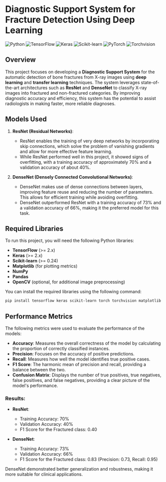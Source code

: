 # Diagnostic Support System for Fracture Detection Using Deep Learning

![Python](https://img.shields.io/badge/Python-3.8%2B-blue)
![TensorFlow](https://img.shields.io/badge/TensorFlow-2.x-orange)
![Keras](https://img.shields.io/badge/Keras-2.x-red)
![Scikit-learn](https://img.shields.io/badge/Scikit--learn-0.24-yellow)
![PyTorch](https://img.shields.io/badge/PyTorch-1.x-red)
![Torchvision](https://img.shields.io/badge/Torchvision-0.8+-lightgrey)

## Overview

This project focuses on developing a **Diagnostic Support System** for the automatic detection of bone fractures from X-ray images using **deep learning** and **transfer learning** techniques. The system leverages state-of-the-art architectures such as **ResNet** and **DenseNet** to classify X-ray images into fractured and non-fractured categories. By improving diagnostic accuracy and efficiency, this system has the potential to assist radiologists in making faster, more reliable diagnoses.

## Models Used

1. **ResNet (Residual Networks)**:
   - ResNet enables the training of very deep networks by incorporating skip connections, which solve the problem of vanishing gradients and allow for more effective feature learning.
   - While ResNet performed well in this project, it showed signs of overfitting, with a training accuracy of approximately 70% and a validation accuracy of about 40%.

2. **DenseNet (Densely Connected Convolutional Networks)**:
   - DenseNet makes use of dense connections between layers, improving feature reuse and reducing the number of parameters. This allows for efficient training while avoiding overfitting.
   - DenseNet outperformed ResNet with a training accuracy of 73% and a validation accuracy of 66%, making it the preferred model for this task.

## Required Libraries

To run this project, you will need the following Python libraries:

- **TensorFlow** (>= 2.x)
- **Keras** (>= 2.x)
- **Scikit-learn** (>= 0.24)
- **Matplotlib** (for plotting metrics)
- **NumPy**
- **Pandas**
- **OpenCV** (optional, for additional image preprocessing)

You can install the required libraries using the following command:

```bash
pip install tensorflow keras scikit-learn torch torchvision matplotlib numpy pandas opencv-python
```

## Performance Metrics

The following metrics were used to evaluate the performance of the models:

- **Accuracy**: Measures the overall correctness of the model by calculating the proportion of correctly classified instances.
- **Precision**: Focuses on the accuracy of positive predictions.
- **Recall**: Measures how well the model identifies true positive cases.
- **F1 Score**: The harmonic mean of precision and recall, providing a balance between the two.
- **Confusion Matrix**: Displays the number of true positives, true negatives, false positives, and false negatives, providing a clear picture of the model's performance.

### Results:

- **ResNet**:
  - Training Accuracy: 70%
  - Validation Accuracy: 40%
  - F1 Score for the Fractured class: 0.40

- **DenseNet**:
  - Training Accuracy: 73%
  - Validation Accuracy: 66%
  - F1 Score for the Fractured class: 0.83 (Precision: 0.73, Recall: 0.95)

DenseNet demonstrated better generalization and robustness, making it more suitable for clinical applications.

